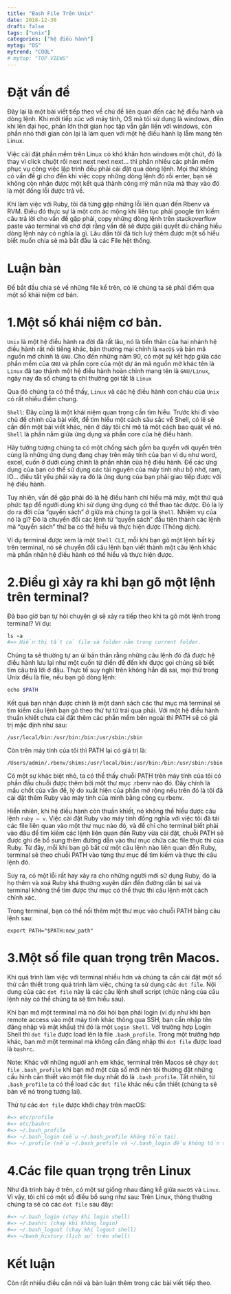 ```yaml
---
title: "Bash File Trên Unix"
date: 2018-12-30
draft: false
tags: ["unix"]
categories: ["hệ điều hành"]
mytag: "OS"
mytrend: "COOL"
# mytop: "TOP VIEWS"
---
```


# Đặt vấn đề

Đây lại là một bài viết tiếp theo về chủ đề liên quan đến các hệ điều hành và dòng lệnh. Khi mới tiếp xúc với máy tính, OS mà tôi sử dụng là windows, đến khi lên đại học, phần lớn thời gian học tập vẫn gắn liền với windows, còn phần nhỏ thời gian còn lại là làm quen với một hệ điều hành lạ lẫm mang tên Linux.  

Việc cài đặt phần mềm trên Linux có khó khăn hơn windows một chút, đó là thay vì click chuột rồi next next next next... thì phần nhiều các phần mềm phục vụ công việc lập trình đều phải cài đặt qua dòng lệnh. Mọi thứ không có vấn đề gì cho đến khi việc copy những dòng lệnh đó rồi enter, bạn sẽ không còn nhận được một kết quả thành công mỹ mãn nữa mà thay vào đó là một đống lỗi được trả về.  

Khi làm việc với Ruby, tôi đã từng gặp những lỗi liên quan đến Rbenv và RVM. Điều đó thực sự là một cơn ác mộng khi liên tục phải google tìm kiếm câu trả lời cho vấn đề gặp phải, copy những dòng lệnh trên stackoverflow paste vào terminal và chờ đợi rằng vấn đề sẽ được giải quyết dù chẳng hiểu dòng lệnh này có nghĩa là gì. Lâu dần tôi đã tích luỹ thêm được một số hiểu biết muốn chia sẻ mà bắt đầu là các File hệt thống.

# Luận bàn

Để bắt đầu chia sẻ về những file kể trên, có lẽ chúng ta sẽ phải điểm qua một số khái niệm cơ bản.

# 1.Một số khái niệm cơ bản.

`Unix` là một hệ điều hành ra đời đã rất lâu, nó là tiền thân của hai nhánh hệ điều hành rất nổi tiếng khác, bản thương mại chính là `macOS` và bản mã nguồn mở chính là `GNU`. Cho đến những năm 90, có một sự kết hợp giữa các phần mềm của `GNU` và phần core của một dự án mã nguồn mở khác tên là `Linux` đã tạo thành một hệ điều hành hoàn chỉnh mang tên là `GNU/Linux`, ngày nay đa số chúng ta chỉ thường gọi tắt là `Linux`

Qua đó chúng ta có thể thấy, `Linux` và các hệ điều hành con cháu của `Unix` có rất nhiều điểm chung.

`Shell`: Đây cũng là một khái niệm quan trọng cần tìm hiểu. Trước khi đi vào chủ đề chính của bài viết, để tìm hiểu một cách sâu sắc về Shell, có lẽ sẽ cần đến một bài viết khác, nên ở đây tôi chỉ mô tả một cách bao quát về nó. `Shell` là phần nằm giữa ứng dụng và phần core của hệ điều hành.  

Hãy tưởng tượng chúng ta có một chồng sách gồm ba quyển với quyển trên cùng là những ứng dụng đang chạy trên máy tính của bạn vì dụ như word, excel, cuốn ở dưới cùng chính là phần nhân của hệ điều hành. Để các ứng dụng của bạn có thể sử dụng các tài nguyên của máy tính như bộ nhớ, ram, IO... điều tất yếu phải xảy ra đó là ứng dụng của bạn phải giao tiếp được với hệ điều hành.  

Tuy nhiên, vấn đề gặp phải đó là hệ điều hành chỉ hiểu mã máy, một thứ quá phức tạp để người dùng khi sử dụng ứng dụng có thể thao tác được. Đó là lý do ra đời của “quyển sách” ở giữa mà chúng ta gọi là `Shell`. Nhiệm vụ của nó là gì? Đó là chuyển đổi các lệnh từ “quyển sách” đầu tiên thành các lệnh mà “quyển sách” thứ ba có thể hiểu và thực hiện được (Thông dịch).

Ví dụ terminal được xem là một `Shell CLI`, mỗi khi bạn gõ một lệnh bất kỳ trên terminal, nó sẽ chuyển đổi câu lệnh bạn viết thành một câu lệnh khác mà phần nhân hệ điều hành có thể hiểu và thực hiện được.

# 2.Điều gì xảy ra khi bạn gõ một lệnh trên terminal?

Đã bao giờ bạn tự hỏi chuyện gì sẽ xảy ra tiếp theo khi ta gõ một lệnh trong terminal? Ví dụ:

```ruby
ls -a
#=> Hiển thị tất cả file và folder nằm trong current folder.
```

Chúng ta sẽ thường tự an ủi bản thân rằng những câu lệnh đó đã được hệ điều hành lưu lại như một cuốn từ điển để đến khi được gọi chúng sẽ biết tìm câu trả lời ở đâu. Thực tế suy nghĩ trên không hẳn đã sai, mọi thứ trong Unix đều là file, nếu bạn gõ dòng lệnh:

```ruby
echo $PATH
```

Kết quả bạn nhận được chính là một danh sách các thư mục mà terminal sẽ tìm kiếm câu lệnh bạn gõ theo thứ tự từ trái qua phải. Với một hệ điều hành thuần khiết chưa cài đặt thêm các phần mềm bên ngoài thì PATH sẽ có giá trị mặc định như sau:

`/usr/local/bin:/usr/bin:/bin:/usr/sbin:/sbin`

Còn trên máy tính của tôi thì PATH lại có giá trị là:

`/Users/admin/.rbenv/shims:/usr/local/bin:/usr/bin:/bin:/usr/sbin:/sbin`

Có một sự khác biệt nhỏ, ta có thể thấy chuỗi PATH trên máy tính của tôi có phần đầu chuỗi được thêm bởi một thư mục .rbenv nào đó. Đây chính là mấu chốt của vấn đề, lý do xuất hiện của phần mở rộng nêu trên đó là tôi đã cài đặt thêm Ruby vào máy tính của mình bằng công cụ rbenv.

Hiển nhiên, khi hệ điều hành còn thuần khiết, nó không thể hiểu được câu lệnh `ruby – v`. Việc cài đặt Ruby vào máy tính đồng nghĩa với việc tôi đã tải các file liên quan vào một thư mục nào đó, và để chỉ cho terminal biết phải vào đâu để tìm kiếm các lệnh liên quan đến Ruby vừa cài đặt, chuỗi PATH sẽ được ghi đè bổ sung thêm đường dẫn vào thư mục chứa các file thực thi của Ruby. Từ đây, mỗi khi bạn gõ bất cứ một câu lệnh nào liên quan đến Ruby, terminal sẽ theo chuỗi PATH vào từng thư mục để tìm kiếm và thực thi câu lệnh đó.

Suy ra, có một lỗi rất hay xảy ra cho những người mới sử dụng Ruby, đó là họ thêm và xoá Ruby khá thường xuyên dẫn đến đường dẫn bị sai và terminal không thể tìm được thư mục có thể thực thi câu lệnh một cách chính xác.

Trong terminal, bạn có thể nối thêm một thư mục vào chuỗi PATH bằng câu lệnh sau:

`export PATH="$PATH:new_path"`	

# 3.Một số file quan trọng trên Macos.

Khi quá trình làm việc với terminal nhiều hơn và chúng ta cần cài đặt một số thứ cần thiết trong quá trình làm việc, chúng ta sử dụng các `dot file`. Nội dung của các `dot file` này là các câu lệnh shell script (chức năng của câu lệnh này có thể chúng ta sẽ tìm hiểu sau). 

Khi bạn mở một terminal mà nó đòi hỏi bạn phải login (ví dụ như khi bạn remote access vào một máy tính khác thông qua SSH, bạn cần nhập tên đăng nhập và mật khẩu) thì đó là một `Login Shell`. 
Với trường hợp Login Shell thì `dot file` được load lên là file `.bash_profile`.
Trong một trường hợp khác, bạn mở một terminal mà không cần đăng nhập thì `dot file` được load là  `bashrc`.

Note: Khác với những người anh em khác, terminal trên Macos sẽ chạy `dot file` `.bash_profile` khi bạn mở một cửa sổ mới nên tôi thường đặt những cấu hình cần thiết vào một file duy nhất đó là `.bash_profile`. Tất nhiên, từ `.bash_profile` ta có thể load các `dot file` khác nếu cần thiết (chúng ta sẽ bàn về nó trong tương lai).

Thứ tự các `dot file` được khởi chạy trên macOS:

```ruby
#=> etc/profile
#=> etc/bashrc
#=> ~/.bash_profile 
#=> ~/.bash_login (nếu ~/.bash_profile không tồn tại).
#=> ~/.profile (nếu ~/.bash_profile và ~/.bash_login đều không tồn tại).
```

# 4.Các file quan trọng trên Linux

Như đã trình bày ở trên, có một sự giống nhau đáng kể giữa `macOS` và `Linux`. Vì vậy, tôi chỉ có một số điều bổ sung như sau: Trên Linux, thông thường chúng ta sẽ có các `dot file` sau đây:

```ruby
#=> ~/.bash_login (chạy khi login shell)
#=> ~/.bashrc (chạy khi không login)
#=> ~/.bash_logout (chạy khi logout shell)
#=> ~/bash_history (lịch sử trên shell) 
```

# Kết luận

Còn rất nhiều điều cần nói và bàn luận thêm trong các bài viết tiếp theo.

